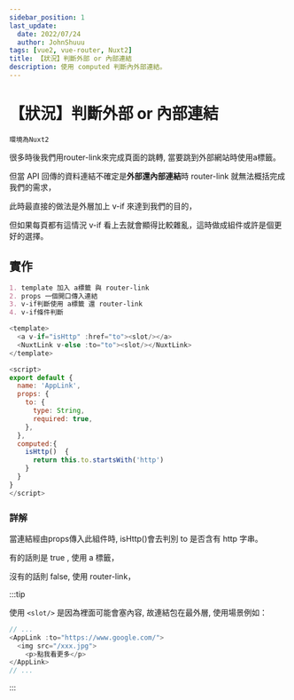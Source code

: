 ```yaml
---
sidebar_position: 1
last_update:
  date: 2022/07/24
  author: JohnShuuu
tags: [vue2, vue-router, Nuxt2]
title: 【狀況】判斷外部 or 內部連結
description: 使用 computed 判斷內外部連結。
---
```

# 【狀況】判斷外部 or 內部連結
`環境為Nuxt2`

很多時後我們用router-link來完成頁面的跳轉, 當要跳到外部網站時使用a標籤。

但當 API 回傳的資料連結不確定是**外部還內部連結**時 router-link 就無法概括完成我們的需求，

此時最直接的做法是外層加上 v-if 來達到我們的目的，

但如果每頁都有這情況 v-if 看上去就會顯得比較雜亂，這時做成組件或許是個更好的選擇。

## 實作
```md title="拆解過程"
1. template 加入 a標籤 與 router-link
2. props 一個開口傳入連結
3. v-if判斷使用 a標籤 還 router-link
4. v-if條件判斷
```

```js title="AppLink.vue"
<template>
  <a v-if="isHttp" :href="to"><slot/></a>
  <NuxtLink v-else :to="to"><slot/></NuxtLink>
</template>

<script>
export default {
  name: 'AppLink',
  props: {
    to: {
      type: String,
      required: true,
    },
  },
  computed:{
    isHttp()  {
      return this.to.startsWith('http')
    }
  }
}
</script>
```
### 詳解
當連結經由props傳入此組件時, isHttp()會去判別 to 是否含有 http 字串。 

有的話則是 true , 使用 a 標籤，

沒有的話則 false, 使用 router-link，

:::tip

使用 `<slot/>` 是因為裡面可能會塞內容, 故連結包在最外層, 使用場景例如：

```js title="xxx.vue"
// ...
<AppLink :to="https://www.google.com/">
  <img src="/xxx.jpg">
	<p>點我看更多</p>
</AppLink>
// ...
```
:::
